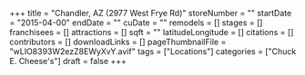 +++
title = "Chandler, AZ (2977 West Frye Rd)"
storeNumber = ""
startDate = "2015-04-00"
endDate = ""
cuDate = ""
remodels = []
stages = []
franchisees = []
attractions = []
sqft = ""
latitudeLongitude = []
citations = []
contributors = []
downloadLinks = []
pageThumbnailFile = "wLIO8393W2ezZ8EWyXvY.avif"
tags = ["Locations"]
categories = ["Chuck E. Cheese's"]
draft = false
+++
